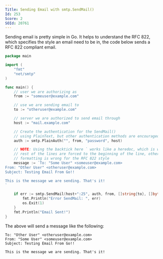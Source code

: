 ```yaml
---
Title: Sending Email with smtp.SendMail()
Id: 253
Score: 2
SOId: 20761
---
```

Sending email is pretty simple in Go. It helps to understand the RFC 822, which specifies the style an email need to be in, the code below sends a RFC 822 compliant email.

```go
package main

import (
    "fmt"
    "net/smtp"
)

func main() {
    // user we are authorizing as
    from := "someuser@example.com"

    // use we are sending email to
    to := "otheruser@example.com"

    // server we are authorized to send email through
    host := "mail.example.com"

    // Create the authentication for the SendMail()
    // using PlainText, but other authentication methods are encouraged
    auth := smtp.PlainAuth("", from, "password", host)

    // NOTE: Using the backtick here ` works like a heredoc, which is why all the
    // rest of the lines are forced to the beginning of the line, otherwise the
    // formatting is wrong for the RFC 822 style
    message := `To: "Some User" <someuser@example.com>
From: "Other User" <otheruser@example.com>
Subject: Testing Email From Go!!

This is the message we are sending. That's it!
`

    if err := smtp.SendMail(host+":25", auth, from, []string{to}, []byte(message)); err != nil {
        fmt.Println("Error SendMail: ", err)
        os.Exit(1)
    }
    fmt.Println("Email Sent!")
}
```

The above will send a message like the following:

```text
To: "Other User" <otheruser@example.com>
From: "Some User" <someuser@example.com>
Subject: Testing Email From Go!!

This is the message we are sending. That's it!
```
